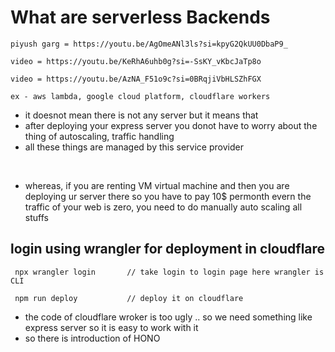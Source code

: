 # What are serverless Backends

```
piyush garg = https://youtu.be/AgOmeANl3ls?si=kpyG2QkUU0DbaP9_

video = https://youtu.be/KeRhA6uhb0g?si=-SsKY_vKbcJaTp8o

video = https://youtu.be/AzNA_F51o9c?si=0BRqjiVbHLSZhFGX 

ex - aws lambda, google cloud platform, cloudflare workers
```

- it doesnot mean there is not any server but it means that
- after deploying your express server you donot have to worry about the thing of autoscaling, traffic handling 
- all these things are managed by this service provider

<br />

- whereas, if you are renting VM virtual machine and then you are deploying ur server there so you have to pay 10$ permonth evern the traffic of your web is zero, you need to do manually auto scaling all stuffs

## login using wrangler for deployment in cloudflare

```
 npx wrangler login       // take login to login page here wrangler is CLI

 npm run deploy           // deploy it on cloudflare
```

- the code of cloudflare wroker is too ugly .. so we need something like express server so it is easy to work with it
- so there is introduction of HONO

